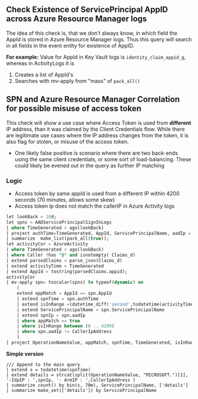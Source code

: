 ## Check Existence of ServicePrincipal AppID across Azure Resource Manager logs 

The idea of this check is, that we don't always know, in which field the AppId is stored in Azure Resource Manager logs. Thus this query will search in all fields in the event entity for existence of AppID.

**For example:**
Value for AppId in Key Vault logs is ``identity_claim_appid_g``, whereas in ActivityLogs it is 


1. Creates a list of AppId's
2. Searches with mv-apply from "mass" of ``pack_all()``


## SPN and Azure Resource Manager Correlation for possible misuse of access token

This check will show a use case where Access Token is used from **different** IP address, than it was claimed by the Client Credentials flow. While there are legitimate use cases where the IP address changes from the token, it is also flag for stolen, or misuse of the access token.
- One likely false positive is scenario where there are two back-ends using the same client credentials, or some sort of load-balancing. These could likely be evened out in the query as further IP matching

### Logic

- Access token by same appId is used from a different IP within 4200 seconds (70 minutes, allows some skew)
- Access token ip does not match the callerIP in Azure Activity logs

```sql
let lookBack = 10d;
let spns = AADServicePrincipalSignInLogs 
| where TimeGenerated > ago(lookBack)
| project authTime=TimeGenerated, AppId, ServicePrincipalName, aadIp = IPAddress
| summarize  make_list(pack_all(true));
let activityCor = AzureActivity 
| where TimeGenerated > ago(lookBack)
| where Caller !has "@" and isnotempty( Claims_d)
| extend parsedClaims = parse_json(Claims_d)
| extend activityTime = TimeGenerated
| extend AppId = tostring(parsedClaims.appid);
activityCor
| mv-apply spn= toscalar(spns) to typeof(dynamic) on 
    (
    extend appMatch = AppId == spn.AppId
    | extend spnTime = spn.authTime
    | extend isInRange =(datetime_diff('second',todatetime(activityTime),todatetime(spnTime)))
    | extend ServicePrincipalName = spn.ServicePrincipalName
    | extend spnIp = spn.aadIp
    | where appMatch == true 
    | where isInRange between (0 .. 4200)
    | where spn.aadIp != CallerIpAddress
    )
| project OperationNameValue, appMatch, spnTime, TimeGenerated, isInRange, AppId,tostring(ServicePrincipalName), CallerIpAddress, tostring(spnIp)
```

**Simple version**
```
/// Append to the main query
| extend s = todatetime(spnTime)
| extend details = strcat(split(OperationNameValue, "MICROSOFT.")[1], '-IdpIP : ',spnIp, '- ArmIP : ',CallerIpAddress )
| summarize count() by bin(s, 70m), ServicePrincipalName, ['details']
| summarize make_set(['details']) by ServicePrincipalName

```
